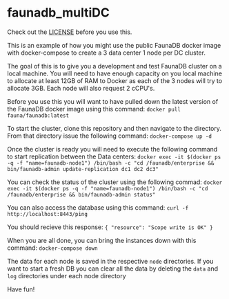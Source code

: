 # faunadb_multiDC

Check out the [LICENSE](LICENSE) before you use this.

This is an example of how you might use the public FaunaDB docker image with docker-compose to create a 3 data center 1 node per DC cluster.

The goal of this is to give you a development and test FaunaDB cluster on a local machine. You will need to have enough capacity on you  local machine to allocate at least 12GB of RAM to Docker as each of the 3 nodes will try to allocate 3GB. Each node will also request 2 cCPU's.

Before you use this you will want to have pulled down the latest version of the FaunaDB docker image using this command: 
`docker pull fauna/faunadb:latest`

To start the cluster, clone this repository and then navigate to the directory. From that directory issue the following command:
`docker-compose up -d`

Once the cluster is ready you will need to execute the following command to start replication between the Data centers:
`docker exec -it $(docker ps -q -f "name=faunadb-node1") /bin/bash -c "cd /faunadb/enterprise && bin/faunadb-admin update-replication dc1 dc2 dc3"`

You can check the status of the cluster using the following commad:
`docker exec -it $(docker ps -q -f "name=faunadb-node1") /bin/bash -c "cd /faunadb/enterprise && bin/faunadb-admin status"`

You can also access the database using this command:
`curl -f http://localhost:8443/ping`

You should recieve this response:
`{ "resource": "Scope write is OK" }`

When you are all done, you can bring the instances down with this command:
`docker-compose down`

The data for each node is saved in the respective `node` directories. If you want to start a fresh DB you can clear all the data by deleting the `data` and `log` directories under each node directory

Have fun!
